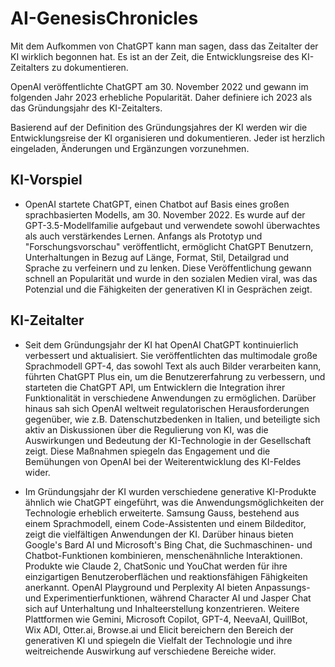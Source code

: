 # AI-GenesisChronicles

Mit dem Aufkommen von ChatGPT kann man sagen, dass das Zeitalter der KI wirklich begonnen hat. Es ist an der Zeit, die Entwicklungsreise des KI-Zeitalters zu dokumentieren.

OpenAI veröffentlichte ChatGPT am 30. November 2022 und gewann im folgenden Jahr 2023 erhebliche Popularität. Daher definiere ich 2023 als das Gründungsjahr des KI-Zeitalters.

Basierend auf der Definition des Gründungsjahres der KI werden wir die Entwicklungsreise der KI organisieren und dokumentieren. Jeder ist herzlich eingeladen, Änderungen und Ergänzungen vorzunehmen.

## KI-Vorspiel

- OpenAI startete ChatGPT, einen Chatbot auf Basis eines großen sprachbasierten Modells, am 30. November 2022. Es wurde auf der GPT-3.5-Modellfamilie aufgebaut und verwendete sowohl überwachtes als auch verstärkendes Lernen. Anfangs als Prototyp und "Forschungsvorschau" veröffentlicht, ermöglicht ChatGPT Benutzern, Unterhaltungen in Bezug auf Länge, Format, Stil, Detailgrad und Sprache zu verfeinern und zu lenken. Diese Veröffentlichung gewann schnell an Popularität und wurde in den sozialen Medien viral, was das Potenzial und die Fähigkeiten der generativen KI in Gesprächen zeigt.

## KI-Zeitalter

- Seit dem Gründungsjahr der KI hat OpenAI ChatGPT kontinuierlich verbessert und aktualisiert. Sie veröffentlichten das multimodale große Sprachmodell GPT-4, das sowohl Text als auch Bilder verarbeiten kann, führten ChatGPT Plus ein, um die Benutzererfahrung zu verbessern, und starteten die ChatGPT API, um Entwicklern die Integration ihrer Funktionalität in verschiedene Anwendungen zu ermöglichen. Darüber hinaus sah sich OpenAI weltweit regulatorischen Herausforderungen gegenüber, wie z.B. Datenschutzbedenken in Italien, und beteiligte sich aktiv an Diskussionen über die Regulierung von KI, was die Auswirkungen und Bedeutung der KI-Technologie in der Gesellschaft zeigt. Diese Maßnahmen spiegeln das Engagement und die Bemühungen von OpenAI bei der Weiterentwicklung des KI-Feldes wider.

- Im Gründungsjahr der KI wurden verschiedene generative KI-Produkte ähnlich wie ChatGPT eingeführt, was die Anwendungsmöglichkeiten der Technologie erheblich erweiterte. Samsung Gauss, bestehend aus einem Sprachmodell, einem Code-Assistenten und einem Bildeditor, zeigt die vielfältigen Anwendungen der KI. Darüber hinaus bieten Google's Bard AI und Microsoft's Bing Chat, die Suchmaschinen- und Chatbot-Funktionen kombinieren, menschenähnliche Interaktionen. Produkte wie Claude 2, ChatSonic und YouChat werden für ihre einzigartigen Benutzeroberflächen und reaktionsfähigen Fähigkeiten anerkannt. OpenAI Playground und Perplexity AI bieten Anpassungs- und Experimentierfunktionen, während Character AI und Jasper Chat sich auf Unterhaltung und Inhalteerstellung konzentrieren. Weitere Plattformen wie Gemini, Microsoft Copilot, GPT-4, NeevaAI, QuillBot, Wix ADI, Otter.ai, Browse.ai und Elicit bereichern den Bereich der generativen KI und spiegeln die Vielfalt der Technologie und ihre weitreichende Auswirkung auf verschiedene Bereiche wider.
